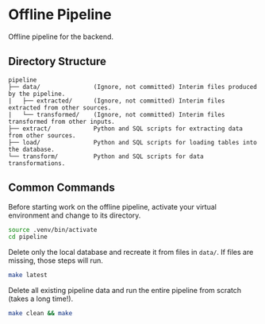 # Offline Pipeline

Offline pipeline for the backend.

## Directory Structure

```
pipeline
├── data/               (Ignore, not committed) Interim files produced by the pipeline.
|   ├── extracted/      (Ignore, not committed) Interim files extracted from other sources.
|   └── transformed/    (Ignore, not committed) Interim files transformed from other inputs.
├── extract/            Python and SQL scripts for extracting data from other sources.
├── load/               Python and SQL scripts for loading tables into the database.
└── transform/          Python and SQL scripts for data transformations.
```

## Common Commands

Before starting work on the offline pipeline, activate your virtual environment and change to its directory.

```bash
source .venv/bin/activate
cd pipeline
```

Delete only the local database and recreate it from files in `data/`. If files are missing, those steps will run.

```bash
make latest
```

Delete all existing pipeline data and run the entire pipeline from scratch (takes a long time!).

```bash
make clean && make
```
